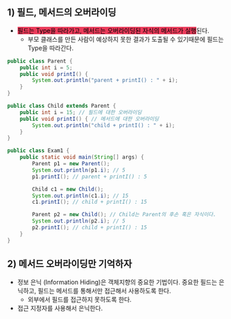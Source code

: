 ## 1) 필드, 메서드의 오버라이딩
- <mark style='background:#eb3b5a'>필드는 Type을 따라가고, 메서드는 오버라이딩된 자식의 메서드가 실행</mark>된다.
	- 부모 클래스를 만든 사람이 예상하지 못한 결과가 도출될 수 있기때문에 필드는 Type을 따라간다.
```Java
public class Parent {
	public int i = 5;
	public void printI() {
		System.out.println("parent + printI() : " + i);
	}
}

public class Child extends Parent {
	public int i = 15; // 필드에 대한 오버라이딩
	public void printI() { // 메서드에 대한 오버라이딩
		System.out.println("child + printI() : " + i);
	}
}
```
```Java
public class Exam1 {
	public static void main(String[] args) {
		Parent p1 = new Parent();
		System.out.println(p1.i); // 5
		p1.printI(); // parent + printI() : 5

		Child c1 = new Child();
		System.out.println(c1.i); // 15
		c1.printI(); // child + printI() : 15

		Parent p2 = new Child(); // Child는 Parent의 후손 혹은 자식이다.
		System.out.println(p2.i); // 5
		p2.printI(); // child + printI() : 15
	}
}
```

## 2) 메서드 오버라이딩만 기억하자
- 정보 은닉 (Information Hiding)은 객체지향의 중요한 기법이다. 중요한 필드는 은닉하고, 필드는 메서드를 통해서만 접근해서 사용하도록 한다.
	- 외부에서 필드를 접근하지 못하도록 한다.
- 접근 지정자를 사용해서 은닉한다.